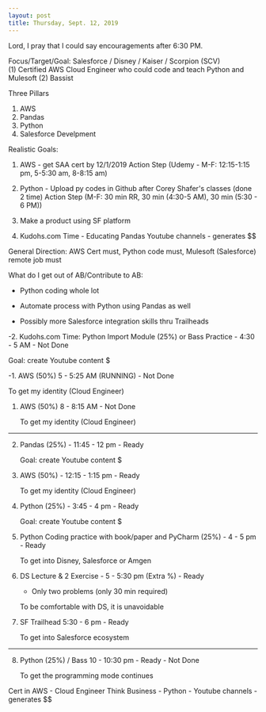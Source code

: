 ```yaml
---
layout: post
title: Thursday, Sept. 12, 2019
---
```


Lord, I pray that I could say encouragements after 6:30 PM.
  

Focus/Target/Goal:  Salesforce / Disney / Kaiser / Scorpion (SCV)     
(1) Certified AWS Cloud Engineer who could code and teach Python and Mulesoft (2) Bassist

Three Pillars
1) AWS
2) Pandas
3) Python 
4) Salesforce Develpment

Realistic Goals: 
1) AWS - get SAA cert by 12/1/2019
   Action Step (Udemy - M-F: 12:15-1:15 pm, 5-5:30 am, 8-8:15 am)

2) Python - Upload py codes in Github after Corey Shafer's classes (done 2 time)
   Action Step (M-F: 30 min RR, 30 min (4:30-5 AM), 30 min (5:30 - 6 PM))

3) Make a product using SF platform

4) Kudohs.com Time - Educating Pandas 
   Youtube channels - generates $$


General Direction: AWS Cert must, Python code must, Mulesoft (Salesforce) remote job must

What do I get out of AB/Contribute to AB:

- Python coding whole lot

- Automate process with Python using Pandas as well

- Possibly more Salesforce integration skills thru Trailheads

 
 
-2. Kudohs.com Time: Python Import Module (25%) or Bass Practice - 4:30 - 5 AM - Not Done 

   Goal: create Youtube content $



-1. AWS (50%) 5 - 5:25 AM (RUNNING) - Not Done  
   
   To get my identity (Cloud Engineer)



1. AWS (50%) 8 - 8:15 AM - Not Done 
   
   To get my identity (Cloud Engineer)


----------------------------------------

2. Pandas (25%) - 11:45 - 12 pm - Ready   
   
   Goal: create Youtube content $



3. AWS (50%) - 12:15 - 1:15 pm - Ready 
   
   To get my identity (Cloud Engineer)




4. Python (25%) - 3:45 - 4 pm - Ready
   
   Goal: create Youtube content $



5. Python Coding practice with book/paper and PyCharm (25%) - 4 - 5 pm - Ready
   
   To get into Disney, Salesforce or Amgen



6. DS Lecture & 2 Exercise - 5 - 5:30 pm (Extra %) - Ready
   
   - Only two problems (only 30 min required)
   
   To be comfortable with DS, it is unavoidable



7. SF Trailhead 5:30 - 6 pm - Ready
   
   To get into Salesforce ecosystem 



--------------------------------------------



8. Python (25%) / Bass 10 - 10:30 pm - Ready  - Not Done
   
   To get the programming mode continues

Cert in AWS - Cloud Engineer
Think Business - Python - Youtube channels - generates $$
